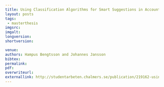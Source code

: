 ```yaml
---
title: Using Classification Algorithms for Smart Suggestions in Accounting Systems
layout: posts
tags:
 - masterthesis
imgsrc: 
imgalt: 
longversion:
shortversion: 

venue: 
authors: Hampus Bengtsson and Johannes Jansson
bibtex: 
permalink:
pdf: 
overwriteurl: 
externallink: http://studentarbeten.chalmers.se/publication/219162-using-classification-algorithms-for-smart-suggestions-in-accounting-systems
---
```


